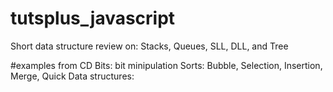 # tutsplus_javascript
Short data structure review on:
Stacks, Queues, SLL, DLL, and Tree

#examples from CD
Bits: bit minipulation
Sorts: Bubble, Selection, Insertion, Merge, Quick
Data structures:
